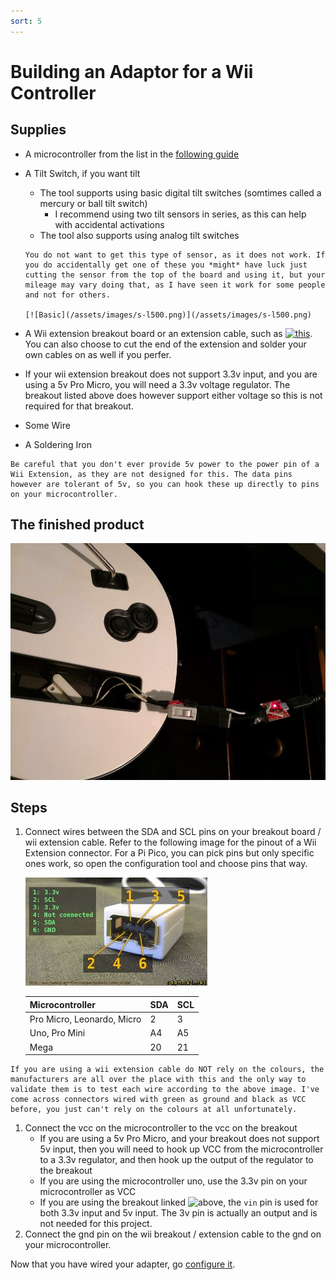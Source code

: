 ```yaml
---
sort: 5
---
```

# Building an Adaptor for a Wii Controller
## Supplies
* A microcontroller from the list in the [following guide](https://santroller.tangentmc.net/wiring_guides/general.html)

* A Tilt Switch, if you want tilt
  * The tool supports using basic digital tilt switches (somtimes called a mercury or ball tilt switch)
    * I recommend using two tilt sensors in series, as this can help with accidental activations
  * The tool also supports using analog tilt switches

  ```danger
  You do not want to get this type of sensor, as it does not work. If you do accidentally get one of these you *might* have luck just cutting the sensor from the top of the board and using it, but your mileage may vary doing that, as I have seen it work for some people and not for others.
        
  [![Basic](/assets/images/s-l500.png)](/assets/images/s-l500.png)
  ```
* A Wii extension breakout board or an extension cable, such as [![this](https://www.adafruit.com/product/4836)](https://www.adafruit.com/product/4836). You can also choose to cut the end of the extension and solder your own cables on as well if you perfer.
* If your wii extension breakout does not support 3.3v input, and you are using a 5v Pro Micro, you will need a 3.3v voltage regulator. The breakout listed above does however support either voltage so this is not required for that breakout.
* Some Wire
* A Soldering Iron

```danger
Be careful that you don't ever provide 5v power to the power pin of a Wii Extension, as they are not designed for this. The data pins however are tolerant of 5v, so you can hook these up directly to pins on your microcontroller.
```

## The finished product
[![Finished adaptor](/assets/images/adaptor.jpg)](/assets/images/adaptor.jpg)

## Steps
1. Connect wires between the SDA and SCL pins on your breakout board / wii extension cable. 
Refer to the following image for the pinout of a Wii Extension connector. For a Pi Pico, you can pick pins but only specific ones work, so open the configuration tool and choose pins that way.

    [![Finished adaptor](/assets/images/wii-ext.jpg)](/assets/images/wii-ext.jpg)
   
   | Microcontroller | SDA | SCL |
   | --- | --- | --- |
   | Pro Micro, Leonardo, Micro | 2 | 3 |
   | Uno, Pro Mini | A4 | A5 |
   | Mega | 20 | 21 |

```danger
If you are using a wii extension cable do NOT rely on the colours, the manufacturers are all over the place with this and the only way to validate them is to test each wire according to the above image. I've come across connectors wired with green as ground and black as VCC before, you just can't rely on the colours at all unfortunately.
```
1. Connect the vcc on the microcontroller to the vcc on the breakout
   * If you are using a 5v Pro Micro, and your breakout does not support 5v input, then you will need to hook up VCC from the microcontroller to a 3.3v regulator, and then hook up the output of the regulator to the breakout
   * If you are using the microcontroller uno, use the 3.3v pin on your microcontroller as VCC
   * If you are using the breakout linked ![above](https://www.adafruit.com/product/4836), the `vin` pin is used for both 3.3v input and 5v input. The 3v pin is actually an output and is not needed for this project.
2. Connect the gnd pin on the wii breakout / extension cable to the gnd on your microcontroller.

Now that you have wired your adapter, go [configure it](https://santroller.tangentmc.net/tool/using.html).